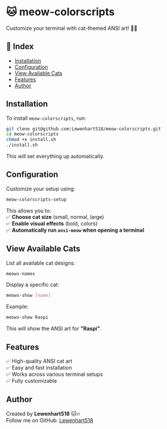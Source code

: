 # 🐱 meow-colorscripts  
Customize your terminal with cat-themed ANSI art! 🎨🔥  

## 📌 Index  
- [Installation](#installation)  
- [Configuration](#configuration)  
- [View Available Cats](#view-available-cats)  
- [Features](#features)  
- [Author](#author)  

## Installation   
To install `meow-colorscripts`, run:  
```bash  
git clone git@github.com:Lewenhart518/meow-colorscripts.git  
cd meow-colorscripts  
chmod +x install.sh  
./install.sh  
```  
This will set everything up automatically.  
## Configuration   
Customize your setup using:  
```bash  
meow-colorscripts-setup  
```  
This allows you to:  
✅ **Choose cat size** (small, normal, large)  
✅ **Enable visual effects** (bold, colors)  
✅ **Automatically run `ansi-meow` when opening a terminal**  
## View Available Cats
List all available cat designs:  
```bash  
meows-names  
```  
Display a specific cat:  
```bash  
meows-show [name]  
```  
Example:  
```bash  
meows-show Raspi  
```  
This will show the ANSI art for **"Raspi"**.  
## Features  
✅ High-quality ANSI cat art  
✅ Easy and fast installation  
✅ Works across various terminal setups  
✅ Fully customizable  
## Author  
Created by **Lewenhart518** 🐱🔥  
Follow me on GitHub: [Lewenhart518](https://github.com/Lewenhart518)  
